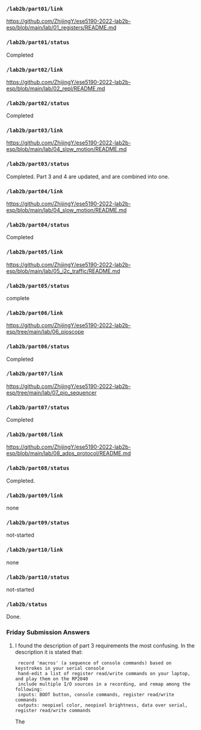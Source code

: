 ### `/lab2b/part01/link`
https://github.com/ZhijingY/ese5190-2022-lab2b-esp/blob/main/lab/01_registers/README.md
### `/lab2b/part01/status`
Completed
### `/lab2b/part02/link`
https://github.com/ZhijingY/ese5190-2022-lab2b-esp/blob/main/lab/02_repl/README.md
### `/lab2b/part02/status`
Completed
### `/lab2b/part03/link`
https://github.com/ZhijingY/ese5190-2022-lab2b-esp/blob/main/lab/04_slow_motion/README.md
### `/lab2b/part03/status`
Completed. Part 3 and 4 are updated, and are combined into one.
### `/lab2b/part04/link`
https://github.com/ZhijingY/ese5190-2022-lab2b-esp/blob/main/lab/04_slow_motion/README.md
### `/lab2b/part04/status`
Completed
### `/lab2b/part05/link`
https://github.com/ZhijingY/ese5190-2022-lab2b-esp/blob/main/lab/05_i2c_traffic/README.md
### `/lab2b/part05/status`
complete
### `/lab2b/part06/link`
https://github.com/ZhijingY/ese5190-2022-lab2b-esp/tree/main/lab/06_pioscope
### `/lab2b/part06/status`
Completed
### `/lab2b/part07/link`
https://github.com/ZhijingY/ese5190-2022-lab2b-esp/tree/main/lab/07_pio_sequencer
### `/lab2b/part07/status`
Completed
### `/lab2b/part08/link`
https://github.com/ZhijingY/ese5190-2022-lab2b-esp/blob/main/lab/08_adps_protocol/README.md
### `/lab2b/part08/status`
Completed.
### `/lab2b/part09/link`
none
### `/lab2b/part09/status`
not-started
### `/lab2b/part10/link`
none
### `/lab2b/part10/status`
not-started
### `/lab2b/status`
Done.
### Friday Submission Answers

1. I found the description of part 3 requirements the most confusing. In the description it is stated that:

        record 'macros' (a sequence of console commands) based on keystrokes in your serial console
        hand-edit a list of register read/write commands on your laptop, and play them on the RP2040
        include multiple I/O sources in a recording, and remap among the following:
        inputs: BOOT button, console commands, register read/write commands
        outputs: neopixel color, neopixel brightness, data over serial, register read/write commands

    The 
